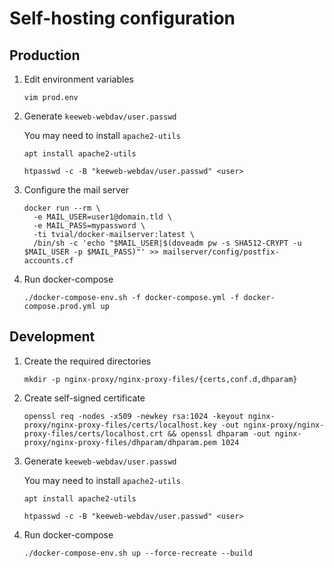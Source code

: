 Self-hosting configuration
==========================

## Production

1. Edit environment variables

    ```
    vim prod.env
    ```

2. Generate `keeweb-webdav/user.passwd`

    You may need to install `apache2-utils`

    ```
    apt install apache2-utils
    ```

    ```
    htpasswd -c -B "keeweb-webdav/user.passwd" <user>
    ```

3. Configure the mail server

    ```
    docker run --rm \
      -e MAIL_USER=user1@domain.tld \
      -e MAIL_PASS=mypassword \
      -ti tvial/docker-mailserver:latest \
      /bin/sh -c 'echo "$MAIL_USER|$(doveadm pw -s SHA512-CRYPT -u $MAIL_USER -p $MAIL_PASS)"' >> mailserver/config/postfix-accounts.cf
    ```

4. Run docker-compose

    ```
    ./docker-compose-env.sh -f docker-compose.yml -f docker-compose.prod.yml up
    ```

## Development

1. Create the required directories

    ```
    mkdir -p nginx-proxy/nginx-proxy-files/{certs,conf.d,dhparam}
    ```

2. Create self-signed certificate

    ```
    openssl req -nodes -x509 -newkey rsa:1024 -keyout nginx-proxy/nginx-proxy-files/certs/localhost.key -out nginx-proxy/nginx-proxy-files/certs/localhost.crt && openssl dhparam -out nginx-proxy/nginx-proxy-files/dhparam/dhparam.pem 1024
    ```

3. Generate `keeweb-webdav/user.passwd`

    You may need to install `apache2-utils`

    ```
    apt install apache2-utils
    ```

    ```
    htpasswd -c -B "keeweb-webdav/user.passwd" <user>
    ```

4. Run docker-compose

    ```
    ./docker-compose-env.sh up --force-recreate --build
    ```

